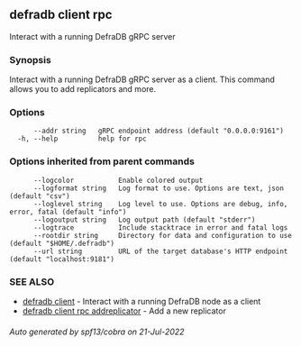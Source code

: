 ## defradb client rpc

Interact with a running DefraDB gRPC server

### Synopsis

Interact with a running DefraDB gRPC server as a client.
This command allows you to add replicators and more.

### Options

```
      --addr string   gRPC endpoint address (default "0.0.0.0:9161")
  -h, --help          help for rpc
```

### Options inherited from parent commands

```
      --logcolor           Enable colored output
      --logformat string   Log format to use. Options are text, json (default "csv")
      --loglevel string    Log level to use. Options are debug, info, error, fatal (default "info")
      --logoutput string   Log output path (default "stderr")
      --logtrace           Include stacktrace in error and fatal logs
      --rootdir string     Directory for data and configuration to use (default "$HOME/.defradb")
      --url string         URL of the target database's HTTP endpoint (default "localhost:9181")
```

### SEE ALSO

* [defradb client](defradb_client.md)	 - Interact with a running DefraDB node as a client
* [defradb client rpc addreplicator](defradb_client_rpc_addreplicator.md)	 - Add a new replicator

###### Auto generated by spf13/cobra on 21-Jul-2022
